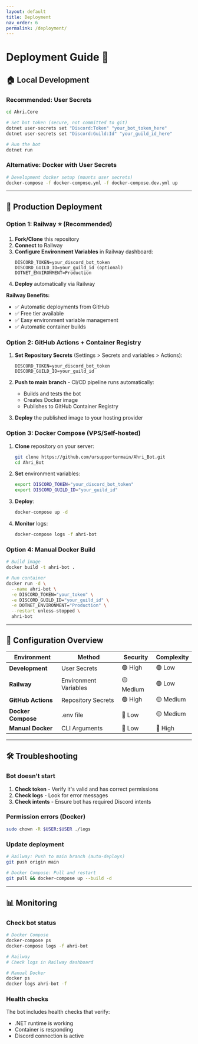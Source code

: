 ```yaml
---
layout: default
title: Deployment
nav_order: 6
permalink: /deployment/
---
```


# Deployment Guide 🚀

## 🏠 Local Development

### Recommended: User Secrets
```bash
cd Ahri.Core

# Set bot token (secure, not committed to git)
dotnet user-secrets set "Discord:Token" "your_bot_token_here"
dotnet user-secrets set "Discord:Guild:Id" "your_guild_id_here"

# Run the bot
dotnet run
```

### Alternative: Docker with User Secrets
```bash
# Development docker setup (mounts user secrets)
docker-compose -f docker-compose.yml -f docker-compose.dev.yml up
```

---

## 🚀 Production Deployment

### Option 1: Railway ⭐ (Recommended)

1. **Fork/Clone** this repository
2. **Connect** to Railway
3. **Configure Environment Variables** in Railway dashboard:
   ```
   DISCORD_TOKEN=your_discord_bot_token
   DISCORD_GUILD_ID=your_guild_id (optional)
   DOTNET_ENVIRONMENT=Production
   ```
4. **Deploy** automatically via Railway

**Railway Benefits:**
- ✅ Automatic deployments from GitHub
- ✅ Free tier available
- ✅ Easy environment variable management
- ✅ Automatic container builds

### Option 2: GitHub Actions + Container Registry

1. **Set Repository Secrets** (Settings > Secrets and variables > Actions):
   ```
   DISCORD_TOKEN=your_discord_bot_token
   DISCORD_GUILD_ID=your_guild_id
   ```

2. **Push to main branch** - CI/CD pipeline runs automatically:
   - Builds and tests the bot
   - Creates Docker image
   - Publishes to GitHub Container Registry

3. **Deploy** the published image to your hosting provider

### Option 3: Docker Compose (VPS/Self-hosted)

1. **Clone** repository on your server:
   ```bash
   git clone https://github.com/ursupportermain/Ahri_Bot.git
   cd Ahri_Bot
   ```

2. **Set** environment variables:
   ```bash
   export DISCORD_TOKEN="your_discord_bot_token"
   export DISCORD_GUILD_ID="your_guild_id"
   ```

3. **Deploy**:
   ```bash
   docker-compose up -d
   ```

4. **Monitor** logs:
   ```bash
   docker-compose logs -f ahri-bot
   ```

### Option 4: Manual Docker Build

```bash
# Build image
docker build -t ahri-bot .

# Run container
docker run -d \
  --name ahri-bot \
  -e DISCORD_TOKEN="your_token" \
  -e DISCORD_GUILD_ID="your_guild_id" \
  -e DOTNET_ENVIRONMENT="Production" \
  --restart unless-stopped \
  ahri-bot
```

---

## 🔧 Configuration Overview

| Environment | Method | Security | Complexity |
|-------------|--------|----------|------------|
| **Development** | User Secrets | 🟢 High | 🟢 Low |
| **Railway** | Environment Variables | 🟡 Medium | 🟢 Low |
| **GitHub Actions** | Repository Secrets | 🟢 High | 🟡 Medium |
| **Docker Compose** | .env file | 🔴 Low | 🟡 Medium |
| **Manual Docker** | CLI Arguments | 🔴 Low | 🔴 High |

---

## 🛠 Troubleshooting

### Bot doesn't start
1. **Check token** - Verify it's valid and has correct permissions
2. **Check logs** - Look for error messages
3. **Check intents** - Ensure bot has required Discord intents

### Permission errors (Docker)
```bash
sudo chown -R $USER:$USER ./logs
```

### Update deployment
```bash
# Railway: Push to main branch (auto-deploys)
git push origin main

# Docker Compose: Pull and restart
git pull && docker-compose up --build -d
```

---

## 📊 Monitoring

### Check bot status
```bash
# Docker Compose
docker-compose ps
docker-compose logs -f ahri-bot

# Railway
# Check logs in Railway dashboard

# Manual Docker
docker ps
docker logs ahri-bot -f
```

### Health checks
The bot includes health checks that verify:
- .NET runtime is working
- Container is responding
- Discord connection is active
